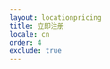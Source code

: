 ```yaml
---
layout: locationpricing
title: 立即注册
locale: cn
order: 4
exclude: true
---
```


<script async src="https://js.stripe.com/v3/pricing-table.js"></script>
<div class="p-4 bg-custom4 rounded">
    <stripe-pricing-table pricing-table-id="prctbl_1OcCmFDvY5Eit5tr2XQB6YbS"
        publishable-key="pk_live_51OSVZRDvY5Eit5tr2N0bTXCpwgUxmtzjYY4K8YQQbvbr1bv3s0JDw1KV35xKQuDwDA7fAPWjQv821cs1wlcdzEvv00Db4GFVaz">
    </stripe-pricing-table>
</div>
